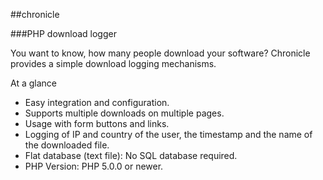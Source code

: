 ##chronicle

###PHP download logger

You want to know, how many people download your software? Chronicle provides a simple download logging mechanisms.

At a glance

*   Easy integration and configuration.
*   Supports multiple downloads on multiple pages.
*   Usage with form buttons and links.
*   Logging of IP and country of the user, the timestamp and the name of the downloaded file.
*   Flat database (text file): No SQL database required.
*   PHP Version: PHP 5.0.0 or newer.


